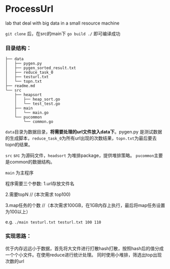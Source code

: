 # ProcessUrl
lab that deal with big data in a small resource machine


`git clone` 后，在src的main下 `go build ./` 即可编译成功

### 目录结构：

```
├── data
│   ├── pygen.py
│   ├── pygen_sorted_result.txt
│   ├── reduce_task_0
│   ├── testurl.txt
│   └── topn.txt
├── readme.md
└── src
    ├── heapsort
    │   ├── heap_sort.go
    │   └── test_test.go
    ├── main
    │   └── main.go
    └── pucommon
        └── common.go
```

`data`目录为数据目录，**将需要处理的url文件放入data下**。pygen.py 是测试数据的生成脚本，`reduce_task_0`为所有url出现的次数结果，`topn.txt`为最后要去topn的结果。

`src` src 为源码文件，`headsort` 为堆排package，提供堆排策略。 `pucommon`主要是common的数据结构。

`main` 为主程序

程序需要三个参数:
    1.url存放文件名

2.需要topN  // (本次需求 top100)

3.map任务的个数 //（本次需求100GB，在1GB内存上执行，最后将map任务设置为100以上）

e.g. `./main testurl.txt testurl.txt 100 110`


### 实现思路：

优于内存远远小于数据，首先将大文件进行打散hash打散，按照hash后的值分成一个个小文件。在使用reduce进行统计处理。
同时使用小堆排，筛选出top出现次数的url